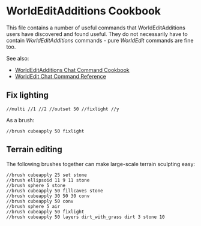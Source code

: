 # WorldEditAdditions Cookbook
This file contains a number of useful commands that WorldEditAdditions users have discovered and found useful. They do not necessarily have to contain _WorldEditAdditions_ commands - pure _WorldEdit_ commands are fine too.

See also:

- [WorldEditAdditions Chat Command Cookbook](https://github.com/sbrl/Minetest-WorldEditAdditions/blob/master/Cookbook.md)
- [WorldEdit Chat Command Reference](https://github.com/Uberi/Minetest-WorldEdit/blob/master/ChatCommands.md)


## Fix lighting
```
//multi //1 //2 //outset 50 //fixlight //y
```

As a brush:

```
//brush cubeapply 50 fixlight
```

## Terrain editing
The following brushes together can make large-scale terrain sculpting easy:

```
//brush cubeapply 25 set stone
//brush ellipsoid 11 9 11 stone
//brush sphere 5 stone
//brush cubeapply 50 fillcaves stone
//brush cubeapply 30 50 30 conv
//brush cubeapply 50 conv
//brush sphere 5 air
//brush cubeapply 50 fixlight
//brush cubeapply 50 layers dirt_with_grass dirt 3 stone 10
```
